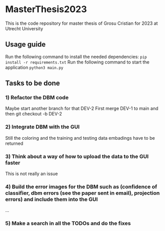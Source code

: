 # MasterThesis2023

This is the code repository for master thesis of Grosu Cristian for 2023 at Utrecht University

## Usage guide

Run the following command to install the needed dependencies: `pip install -r requirements.txt`
Run the following command to start the application `python3 main.py`

## Tasks to be done

### 1) Refactor the DBM code

Maybe start another branch for that DEV-2
First merge DEV-1 to main and then git checkout -b DEV-2

### 2) Integrate DBM with the GUI

Still the coloring and the training and testing data embadings have to be returned

### 3) Think about a way of how to upload the data to the GUI faster

This is not really an issue

### 4) Build the error images for the DBM such as (confidence of classifier, dbm errors (see the paper sent in email), projection errors) and include them into the GUI

...

### 5) Make a search in all the TODOs and do the fixes
